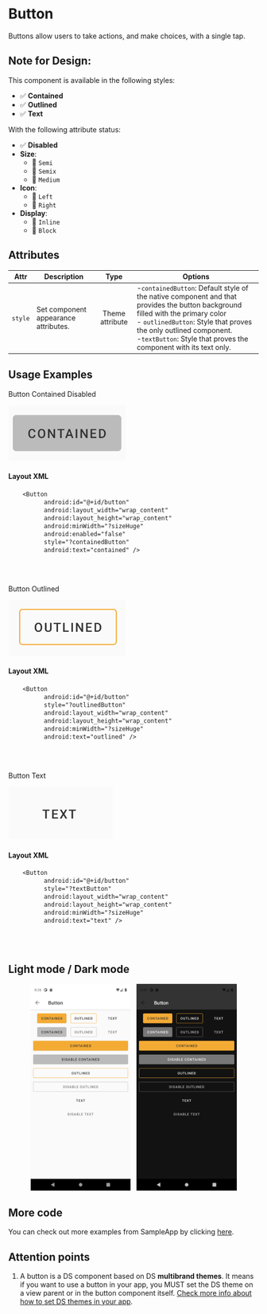 # Button
Buttons allow users to take actions, and make choices, with a single tap.

## Note for Design:

This component is available in the following styles:

- ✅ **Contained**
- ✅ **Outlined**
- ✅ **Text**

With the following attribute status:

- ✅ **Disabled**
- **Size**:
  - 🚧 `Semi`
  - 🚧 `Semix`
  - 🚧 `Medium`
- **Icon**:
  - 🚧 `Left`
  - 🚧 `Right`
- **Display**:
  - 🚧 `Inline`
  - 🚧 `Block`

## Attributes
| Attr | Description | Type | Options |
| - | --- |:-:|-|
|`style`|  Set component appearance attributes.| Theme attribute| -`containedButton`: Default style of the native component and that provides the button background filled with the primary color<br> - `outlinedButton`: Style that proves the only outlined component. <br> -`textButton`: Style that proves the component with its text only.|

## Usage Examples
Button Contained Disabled

![Button](./images/button_contained.png)

#### Layout XML

```android
    <Button
          android:id="@+id/button"
          android:layout_width="wrap_content"
          android:layout_height="wrap_content"
          android:minWidth="?sizeHuge"
          android:enabled="false"
          style="?containedButton"
          android:text="contained" />
```

<br><br>

Button Outlined

![Button](./images/button_outlined.png)

#### Layout XML

```android
    <Button
          android:id="@+id/button"
          style="?outlinedButton"
          android:layout_width="wrap_content"
          android:layout_height="wrap_content"
          android:minWidth="?sizeHuge"
          android:text="outlined" />
```

<br><br>


Button Text

![Button](./images/button_text.png)

#### Layout XML

```android
    <Button
          android:id="@+id/button"
          style="?textButton"
          android:layout_width="wrap_content"
          android:layout_height="wrap_content"
          android:minWidth="?sizeHuge"
          android:text="text" />
```

<br><br>


## Light mode / Dark mode

<p align="center">
  <img alt="Button Light" src="./images/button_lightMode.png" width="40%"> 
&nbsp;
  <img alt="Button Dark" src="./images/button_darkMode.png" width="40%">
</p>

## More code
You can check out more examples from SampleApp by clicking [here](../sample/src/main/res/layout/activity_button.xml).

## Attention points

1. A button is a DS component based on DS **multibrand themes**. It means if you want to use a button in your app, you MUST set the DS theme on a view parent or in the button component itself. [Check more info about how to set DS themes in your app](../README.md).






